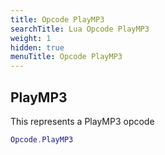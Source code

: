```yaml
---
title: Opcode PlayMP3
searchTitle: Lua Opcode PlayMP3
weight: 1
hidden: true
menuTitle: Opcode PlayMP3
---
```

## PlayMP3

This represents a PlayMP3 opcode
```lua
Opcode.PlayMP3
```